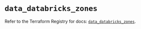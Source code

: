 # `data_databricks_zones`

Refer to the Terraform Registry for docs: [`data_databricks_zones`](https://registry.terraform.io/providers/databricks/databricks/1.84.0/docs/data-sources/zones).
